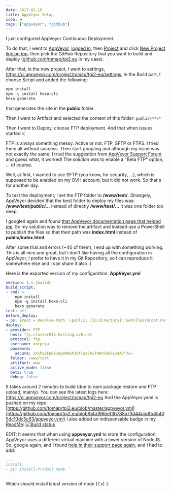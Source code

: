 ```yaml
---
date: 2017-02-19
title: AppVeyor Setup
icon: ⏩
tags: ["appveyor", "github"]
---
```

I just configured AppVeyor Continuous Deployment.

To do that, I went to [AppVeyor](https://www.appveyor.com/), [logged in](https://ci.appveyor.com/projects), then [Project](https://ci.appveyor.com/projects) and click [New Project link on top](https://ci.appveyor.com/projects/new), then pick the GitHub Repository that you want to build and deploy ([github.com/tomap/tpi2.eu](https://github.com/tomap/tpi2.eu) in my case).

After that, in the new project, I went to settings, https://ci.appveyor.com/project/tomap/tpi2-eu/settings, in the Build part, I choose Script and added the following:

```bash
npm install
npm -g install hexo-cli
hexo generate
```

that generates the site in the **public** folder.

Then I went to Artifact and selected the content of this folder: `public\**\*`

Then I went to Deploy, choose FTP deployment. And that when issues started :(

FTP is always something messy. Active or not. FTP, SFTP or FTPS. I tried them all without success.
Then start googling and although my issue was not exactly the same, I tried the suggestion from [AppVeyor Support Forum](https://help.appveyor.com/discussions/problems/3236-cant-deploy-via-ftp-because-of-error-message-450) and guess what, it worked!
The solution was to enable a "Beta FTP" option, ... of course.

Well, at first, I wanted to use SFTP (you know, for security, ...), which is supposed to be enabled on my OVH account, but it did not work. So that's for another day.

To test the deployment, I set the FTP folder to **/www/test/**. Strangely, AppVeyor decided that the best folder to deploy my files was: ***/www/test/**public**/...*** instead of directly **/www/test/...** it was one folder too deep.

I googled again and found [that AppVeyor documentation page that helped me](https://www.appveyor.com/docs/packaging-artifacts/#pushing-artifacts-from-scripts). So my solution was to remove the artifact and instead use a PowerShell to publish the files so that their path was **index.html** instead of **public/index.html**.

After some trial and errors (~40 of them), I end up with something working. This is all nice and great, but I don't like having all the configuration in AppVeyor, I prefer to have it in my Git Repository, so I can reproduce it somewhere else and I can share it also :)

Here is the exported version of my configuration: **AppVeyor.yml**

```yml
version: 1.1.{build}
build_script:
- cmd: >-
    npm install
    npm -g install hexo-cli
    hexo generate
test: off
before_deploy:
- ps: $root = Resolve-Path .\public; [IO.Directory]::GetFiles($root.Path, '*.*', 'AllDirectories') | % { Push-AppveyorArtifact $_ -FileName $_.Substring($root.Path.Length + 1) -DeploymentName www }
deploy:
- provider: FTP
  host: ftp.cluster014.hosting.ovh.net
  protocol: ftp
  username: xntprja
  password:
    secure: xXShqZFpQ6Jeg8O86XJ8fiqe7AiTHWrFaS6ic4AVTtE=
  folder: /www/test
  artifact: www
  active_mode: false
  beta: true
  debug: false
```

It takes around 2 minutes to build (due to npm package restore and FTP upload, mainly).
You can see the latest logs here: https://ci.appveyor.com/project/tomap/tpi2-eu
And the AppVeyor.yaml is pushed on my repo: [https://github.com/tomap/tpi2.eu/blob/master/appveyor.yml](https://github.com/tomap/tpi2.eu/blob/b4a196bef3b788a73d44cbdfb45405dc10dc5c63/appveyor.yml)
I also added an indispensable badge in my [ReadMe](https://github.com/tomap/tpi2.eu/blob/master/Readme.md): [![Build status](https://ci.appveyor.com/api/projects/status/amvptl7n6hj3j8i6?svg=true)](https://ci.appveyor.com/project/tomap/tpi2-eu)

EDIT:
It seems that when using **appveyor.yml** to store the configuration, AppVeyor uses a different virtual machine with a lower version of NodeJS. So, google again, and I found [help in their support page again](https://www.appveyor.com/docs/lang/nodejs-iojs/), and I had to add:

```yml
...
install:
- ps: Install-Product node ''
...
```

Which should install latest version of node (7.x) :)
